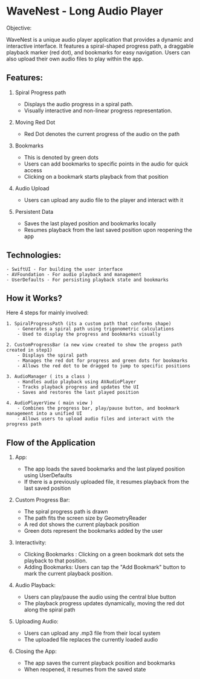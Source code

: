 # WaveNest - Long Audio Player 

Objective: 

WaveNest is a unique audio player application that provides a dynamic and interactive interface. 
It features a spiral-shaped progress path, a draggable playback marker (red dot), and bookmarks for easy navigation. Users can  also upload their own audio files to play within the app.

## Features:

1. Spiral Progress path
    - Displays the audio progress in a spiral path.
    - Visually interactive and non-linear progress representation.

2. Moving Red Dot 
    - Red Dot denotes the current progress of the audio on the path
    
3. Bookmarks
    - This is denoted by green dots
    - Users can add bookmarks to specific points in the audio for quick access
    - Clicking on a bookmark starts playback from that position

4. Audio Upload
    - Users can upload any audio file to the player and interact with it

5. Persistent Data
    - Saves the last played position and bookmarks locally
    - Resumes playback from the last saved position upon reopening the app
    

## Technologies:

    - SwiftUI - For building the user interface 
    - AVFoundation - For audio playback and management 
    - UserDefaults - For persisting playback state and bookmarks
    
## How it Works? 

Here 4 steps for mainly involved: 

    1. SpiralProgressPath (its a custom path that conforms shape)
        - Generates a spiral path using trigonometric calculations
        - Used to display the progress and bookmarks visually
        
    2. CustomProgressBar (a new view created to show the progess path created in step1)
        - Displays the spiral path
        - Manages the red dot for progress and green dots for bookmarks
        - Allows the red dot to be dragged to jump to specific positions
        
    3. AudioManager ( its a class )
        - Handles audio playback using AVAudioPlayer
        - Tracks playback progress and updates the UI
        - Saves and restores the last played position
        
    4. AudioPlayerView ( main view )
        - Combines the progress bar, play/pause button, and bookmark management into a unified UI
        - Allows users to upload audio files and interact with the progress path
        

## Flow of the Application

1. App:

    - The app loads the saved bookmarks and the last played position using UserDefaults
    - If there is a previously uploaded file, it resumes playback from the last saved position
    
2. Custom Progress Bar:

    - The spiral progress path is drawn 
    - The path fits the screen size by GeometryReader
    - A red dot shows the current playback position
    - Green dots represent the bookmarks added by the user
    
3. Interactivity:

    - Clicking Bookmarks : Clicking on a green bookmark dot sets the playback to that position.
    - Adding Bookmarks: Users can tap the "Add Bookmark" button to mark the current playback position.

4. Audio Playback:

    - Users can play/pause the audio using the central blue button
    - The playback progress updates dynamically, moving the red dot along the spiral path
    
5. Uploading Audio:

    - Users can upload any .mp3 file from their local system
    - The uploaded file replaces the currently loaded audio
    
6. Closing the App:

    - The app saves the current playback position and bookmarks
    - When reopened, it resumes from the saved state
    

